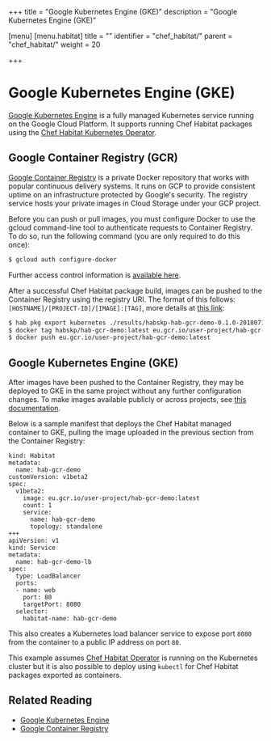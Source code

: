 +++
title = "Google Kubernetes Engine (GKE)"
description = "Google Kubernetes Engine (GKE)"

[menu]
  [menu.habitat]
    title = ""
    identifier = "chef_habitat/"
    parent = "chef_habitat/"
    weight = 20

+++

# <a name="gke-and-habitat" id="gke-and-habitat" data-magellan-target="gke-and-habitat">Google Kubernetes Engine (GKE)</a>

[Google Kubernetes Engine](https://cloud.google.com/kubernetes-engine/) is a fully managed Kubernetes service running on the Google Cloud Platform. It supports running Chef Habitat
packages using the [Chef Habitat Kubernetes Operator](https://github.com/habitat-sh/habitat-operator).


## Google Container Registry (GCR)

[Google Container Registry](https://cloud.google.com/container-registry/) is a private Docker repository that
works with popular continuous delivery systems. It runs on GCP to provide consistent uptime on an infrastructure
protected by Google's security. The registry service hosts your private images in Cloud Storage under your GCP project.

Before you can push or pull images, you must configure Docker to use the gcloud command-line tool to authenticate
requests to Container Registry. To do so, run the following command (you are only required to do this once):

```bash
$ gcloud auth configure-docker
```

Further access control information is [available here](https://cloud.google.com/container-registry/docs/access-control).

After a successful Chef Habitat package build, images can be pushed to the Container Registry using the registry URI. The format of this
follows: `[HOSTNAME]/[PROJECT-ID]/[IMAGE]:[TAG]`, more details at [this link](https://cloud.google.com/container-registry/docs/pushing-and-pulling):

```bash
$ hab pkg export kubernetes ./results/habskp-hab-gcr-demo-0.1.0-20180710145742-x86_64-linux.hart
$ docker tag habskp/hab-gcr-demo:latest eu.gcr.io/user-project/hab-gcr-demo:latest
$ docker push eu.gcr.io/user-project/hab-gcr-demo:latest
```

## Google Kubernetes Engine (GKE)

After images have been pushed to the Container Registry, they may be deployed to GKE in the same project without any further configuration changes. To
make images available publicly or across projects, see [this documentation](https://cloud.google.com/container-registry/docs/access-control).

Below is a sample manifest that deploys the Chef Habitat managed container to GKE, pulling the image uploaded in the previous section
from the Container Registry:

```
kind: Habitat
metadata:
  name: hab-gcr-demo
customVersion: v1beta2
spec:
  v1beta2:
    image: eu.gcr.io/user-project/hab-gcr-demo:latest
    count: 1
    service:
      name: hab-gcr-demo
      topology: standalone
+++
apiVersion: v1
kind: Service
metadata:
  name: hab-gcr-demo-lb
spec:
  type: LoadBalancer
  ports:
  - name: web
    port: 80
    targetPort: 8080
  selector:
    habitat-name: hab-gcr-demo
```

This also creates a Kubernetes load balancer service to expose port `8080` from the container to a public IP address on port `80`.

This example assumes [Chef Habitat Operator](https://github.com/habitat-sh/habitat-operator) is running on the Kubernetes cluster but it
is also possible to deploy using `kubectl` for Chef Habitat packages exported as containers.

## Related Reading

* [Google Kubernetes Engine](https://cloud.google.com/kubernetes-engine/)
* [Google Container Registry](https://cloud.google.com/container-registry/)
